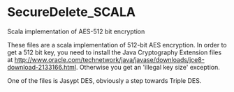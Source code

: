 # SecureDelete_SCALA
Scala implementation of AES-512 bit encryption

These files are a scala implementation of 512-bit AES encryption. In order to get a 512 bit key, you need to install the Java Cryptography Extension files at http://www.oracle.com/technetwork/java/javase/downloads/jce8-download-2133166.html. Otherwise you get an 'illegal key size' exception.

One of the files is Jasypt DES, obviously a step towards Triple DES.

